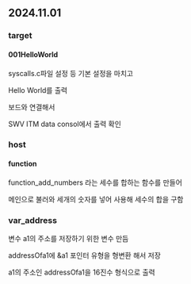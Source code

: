 ## 2024.11.01


### target


#### 001HelloWorld

syscalls.c파일 설정 등 기본 설정을 마치고

Hello World를 출력

보드와 연결해서 

SWV ITM data consol에서 출력 확인



### host 


#### function

function_add_numbers 라는 세수를 합하는 함수를 만들어 

메인으로 불러와 세개의 숫자를 넣어 사용해 세수의 합을 구함


### var_address

변수 a1의 주소를 저장하기 위한 변수  만듬

addressOfa1에 &a1 포인터 유형을 형변환 해서 저장

a1의 주소인 addressOfa1을 16진수 형식으로 출력

